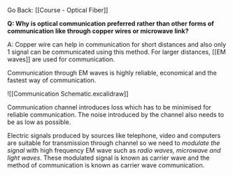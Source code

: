 Go Back: [[Course - Optical Fiber]]

**Q: Why is optical communication preferred rather than other forms of communication like through copper wires or microwave link?**

A: Copper wire can help in communication for short distances and also only 1 signal can be communicated using this method. For larger distances, [[EM waves]] are used for communication. 

Communication through EM waves is highly reliable, economical and the fastest way of communication. 

![[Communication Schematic.excalidraw]]

Communication channel introduces loss which has to be minimised for reliable communication. The noise introduced by the channel also needs to be as low as possible.

Electric signals produced by sources like telephone, video and computers are suitable for transmission through channel so we need to *modulate the signal* with high frequency EM wave such as *radio waves, microwave and light waves*. These modulated signal is known as carrier wave and the method of communication is known as carrier wave communication.

